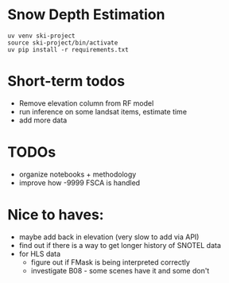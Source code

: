 # Snow Depth Estimation

```
uv venv ski-project
source ski-project/bin/activate
uv pip install -r requirements.txt
```

# Short-term todos

- Remove elevation column from RF model
- run inference on some landsat items, estimate time
- add more data

# TODOs

- organize notebooks + methodology
- improve how -9999 FSCA is handled

# Nice to haves:

- maybe add back in elevation (very slow to add via API)
- find out if there is a way to get longer history of SNOTEL data
- for HLS data
  - figure out if FMask is being interpreted correctly
  - investigate B08 - some scenes have it and some don't